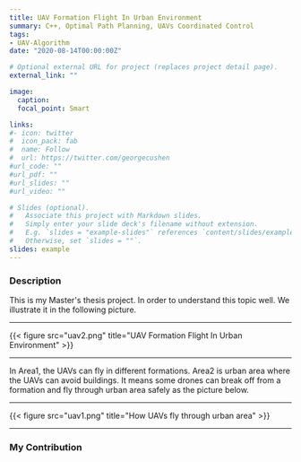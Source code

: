 ```yaml
---
title: UAV Formation Flight In Urban Environment 
summary: C++, Optimal Path Planning, UAVs Coordinated Control
tags:
- UAV-Algorithm
date: "2020-08-14T00:00:00Z"

# Optional external URL for project (replaces project detail page).
external_link: ""

image:
  caption: 
  focal_point: Smart

links:
#- icon: twitter
#  icon_pack: fab
#  name: Follow
#  url: https://twitter.com/georgecushen
#url_code: ""
#url_pdf: ""
#url_slides: ""
#url_video: ""

# Slides (optional).
#   Associate this project with Markdown slides.
#   Simply enter your slide deck's filename without extension.
#   E.g. `slides = "example-slides"` references `content/slides/example-slides.md`.
#   Otherwise, set `slides = ""`.
slides: example
---
```

### Description
This is my Master's thesis project. In order to understand this topic well. We illustrate it in the following picture.
_________________________________________________________
{{< figure src="uav2.png" title="UAV Formation Flight In Urban Environment" >}}
_________________________________________________________
In Area1, the UAVs can fly in different formations. Area2 is urban area where the UAVs can avoid buildings. It means some drones can break off from a formation and fly through urban area safely as the picture below.
_________________________________________________________
{{< figure src="uav1.png" title="How UAVs fly through urban area" >}}
_________________________________________________________
### My Contribution
